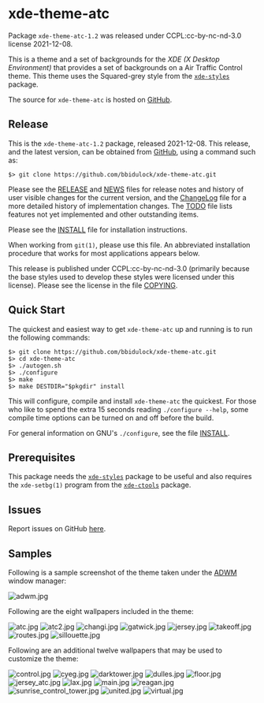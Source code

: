 [xde-theme-atc -- read me first file.  2021-12-08]: #

xde-theme-atc
===============

Package `xde-theme-atc-1.2` was released under CCPL:cc-by-nc-nd-3.0
license 2021-12-08.

This is a theme and a set of backgrounds for the _XDE (X Desktop
Environment)_ that provides a set of backgrounds on
a Air Traffic Control theme.
This theme uses the Squared-grey style from the [`xde-styles`][11]
package.

The source for `xde-theme-atc` is hosted on [GitHub][1].


Release
-------

This is the `xde-theme-atc-1.2` package, released 2021-12-08.
This release, and the latest version, can be obtained from [GitHub][1],
using a command such as:

    $> git clone https://github.com/bbidulock/xde-theme-atc.git

Please see the [RELEASE][3] and [NEWS][4] files for release notes and
history of user visible changes for the current version, and the
[ChangeLog][5] file for a more detailed history of implementation
changes.  The [TODO][6] file lists features not yet implemented and
other outstanding items.

Please see the [INSTALL][8] file for installation instructions.

When working from `git(1)`, please use this file.  An abbreviated
installation procedure that works for most applications appears below.

This release is published under CCPL:cc-by-nc-nd-3.0 (primarily because
the base styles used to develop these styles were licensed under this
license).
Please see the license in the file [COPYING][10].


Quick Start
-----------

The quickest and easiest way to get `xde-theme-atc` up and
running is to run the following commands:

    $> git clone https://github.com/bbidulock/xde-theme-atc.git
    $> cd xde-theme-atc
    $> ./autogen.sh
    $> ./configure
    $> make
    $> make DESTDIR="$pkgdir" install

This will configure, compile and install `xde-theme-atc` the
quickest.  For those who like to spend the extra 15 seconds reading
`./configure --help`, some compile time options can be turned on and off
before the build.

For general information on GNU's `./configure`, see the file
[INSTALL][8].


Prerequisites
-------------

This package needs the [`xde-styles`][11] package to be useful and also
requires the `xde-setbg(1)` program from the [`xde-ctools`][12] package.


Issues
------

Report issues on GitHub [here][2].


Samples
-------

Following is a sample screenshot of the theme taken under the [ADWM][13]
window manager:

![adwm.jpg](scrot/adwm.jpg "Wallpaper #2")

Following are the eight wallpapers included in the theme:

![atc.jpg](images/atc.jpg "Wallpaper #1")
![atc2.jpg](images/atc2.jpg "Wallpaper #2")
![changi.jpg](images/changi.jpg "Wallpaper #3")
![gatwick.jpg](images/gatwick.jpg "Wallpaper #4")
![jersey.jpg](images/jersey.jpg "Wallpaper #5")
![takeoff.jpg](images/takeoff.jpg "Wallpaper #6")
![routes.jpg](images/routes.jpg "Wallpaper #7")
![sillouette.jpg](images/sillouette.jpg "Wallpaper #8")

Following are an additional twelve wallpapers that may be used to
customize the theme:

![control.jpg](images/control.jpg "Additional Image #1")
![cyeg.jpg](images/cyeg.jpg "Additional Image #2")
![darktower.jpg](images/darktower.jpg "Additional Image #3")
![dulles.jpg](images/dulles.jpg "Additional Image #4")
![floor.jpg](images/floor.jpg "Additional Image #5")
![jersey_atc.jpg](images/jersey_atc.jpg "Additional Image #6")
![lax.jpg](images/lax.jpg "Additional Image #7")
![main.jpg](images/main.jpg "Additional Image #8")
![reagan.jpg](images/reagan.jpg "Additional Image #9")
![sunrise_control_tower.jpg](images/sunrise_control_tower.jpg "Additional Image #10")
![united.jpg](images/united.jpg "Additional Image #11")
![virtual.jpg](images/virtual.jpg "Additional Image #12")



[1]: https://github.com/bbidulock/xde-theme-atc
[2]: https://github.com/bbidulock/xde-theme-atc/issues
[3]: https://github.com/bbidulock/xde-theme-atc/blob/1.2/RELEASE
[4]: https://github.com/bbidulock/xde-theme-atc/blob/1.2/NEWS
[5]: https://github.com/bbidulock/xde-theme-atc/blob/1.2/ChangeLog
[6]: https://github.com/bbidulock/xde-theme-atc/blob/1.2/TODO
[7]: https://github.com/bbidulock/xde-theme-atc/blob/1.2/COMPLIANCE
[8]: https://github.com/bbidulock/xde-theme-atc/blob/1.2/INSTALL
[9]: https://github.com/bbidulock/xde-theme-atc/blob/1.2/LICENSE
[10]: https://github.com/bbidulock/xde-theme-atc/blob/1.2/COPYING
[11]: https://github.com/bbidulock/xde-styles
[12]: https://github.com/bbidulock/xde-ctools
[13]: https://bbidulock.github.io/adwm

[ vim: set ft=markdown sw=4 tw=72 nocin nosi fo+=tcqlorn spell: ]: #
